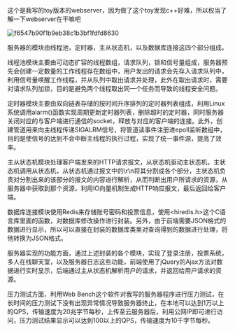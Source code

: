 这个是我写的toy版本的webserver，因为做了这个toy发现c++好难，所以权当了解一下webserver在干嘛吧

![f6547b90f1b9eb38c1b3bf1fdfd8630](https://github.com/zholofmeister/web_server/assets/49775592/8a01fd3b-f738-4e84-831c-0011dbba1c9e)


服务器的模块由线程池，定时器，主从状态机，以及数据库连接这四个部分组成。

线程池模块主要由可动态扩容的线程数组，请求队列，锁和信号量组成，服务器预先会创建一定数量的工作线程存在数组中，用户发出的请求会先存入请求队列中，利用信号量唤醒工作线程，并从队列中取出请求并处理，此外在取出请求时，需要对请求队列加锁，目的是避免两个线程取出同一个任务而导致的线程安全问题。

定时器模块主要由双向链表存储的按时间升序排列的定时器列表组成，利用Linux系统调用alarm()函数实现周期更新定时器列表，删除超时的定时器，同时服务器关闭对应的与客户端进行通信的socket，释放与对应的客户端的连接。此外，创建管道用来向主线程传递SIGALRM信号，将管道读事件注册进epoll监听数组中，目的是使信号的达到不会中断主线程的执行过程，实现了统一事件源，提高了效率。

主从状态机模块处理客户端发来的HTTP请求报文，从状态机驱动主状态机，主状态机调用从状态机，从状态机通过报文中的\r\n将其分割成各个部分，主状态机负责对分割出来的该部分的报文的内容进行解析，从而判断出用户所请求的资源，从服务器中获取到那个资源，利用IO向量机制生成HTTP响应报文，最后返回给客户端。

数据库连接模块使用Redis来存储账号密码和投票信息，使用<hiredis.h>这个C语言库里面的函数，对数据库修改操作进行封装。另外，由于前端需要JSON格式的数据进行显示，所以可以直接在封装的数据库类里对查询得到的数据进行处理，将他转换为JSON格式。

服务器实现的功能方面，通过上述封装的各个模块，实现了登录注册，投票系统，多人在线聊天室，以及服务器日志这些功能，前端使用了jQuery的Ajax方法对数据进行实时显示，后端通过主从状态机解析用户的请求，并返回给用户请求的资源。

压力测试方面，利用Web Bench这个软件对我写的服务器程序进行压力测试，在长时间的压力测试下没有出现异常情况导致服务器终止，在本地可以达到1万以上的QPS，传输速度为20兆字节每秒，上传至云服务器后，利用公网IP即可进行访问，压力测试结果显示可以达到100以上的QPS，传输速度为10千字节每秒。
